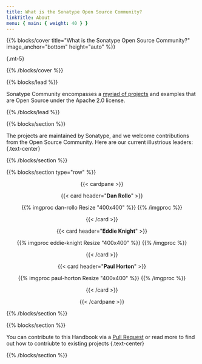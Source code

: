 ```yaml
---
title: What is the Sonatype Open Source Community?
linkTitle: About
menu: { main: { weight: 40 } }
---
```


{{% blocks/cover title="What is the Sonatype Open Source Community?" image_anchor="bottom" height="auto" %}}

{.mt-5}

{{% /blocks/cover %}}

{{% blocks/lead %}}

Sonatype Community encompasses a [myriad of projects](/projects) and examples
that are Open Source under the Apache 2.0 license.

{{% /blocks/lead %}}

{{% blocks/section %}}

The projects are maintained by Sonatype, and we welcome contributions from the
Open Source Community. Here are our current illustrious leaders:
{.text-center}

{{% /blocks/section %}}

{{% blocks/section type="row" %}}

<div align="center">

{{< cardpane >}}

{{< card header="**Dan Rollo**" >}}

{{% imgproc dan-rollo Resize "400x400" %}}
{{% /imgproc %}}

{{< /card >}}

{{< card header="**Eddie Knight**" >}}

{{% imgproc eddie-knight Resize "400x400" %}}
{{% /imgproc %}}

{{< /card >}}

{{< card header="**Paul Horton**" >}}

{{% imgproc paul-horton Resize "400x400" %}}
{{% /imgproc %}}

{{< /card >}}

{{< /cardpane >}}

</div>

{{% /blocks/section %}}

{{% blocks/section %}}

You can contribute to this Handbook via a
[Pull Request](https://github.com/sonatype-nexus-community/community-handbook.sonatype.com/pulls)
or read more to find out how to contriubte to existing projects {.text-center}

{{% /blocks/section %}}
